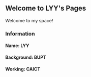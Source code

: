 ## Welcome to LYY's Pages

Welcome to my space!

### Information

#### Name: LYY
#### Background: BUPT
#### Working: CAICT



